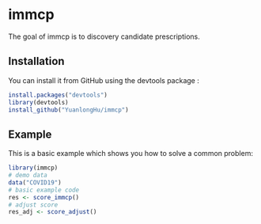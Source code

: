 
# immcp

<!-- badges: start -->
<!-- badges: end -->

The goal of immcp is to discovery candidate prescriptions.

## Installation

You can install it from GitHub using the devtools package :

``` r
install.packages("devtools")
library(devtools)
install_github("YuanlongHu/immcp")
```

## Example

This is a basic example which shows you how to solve a common problem:

``` r
library(immcp)
# demo data
data("COVID19")
# basic example code
res <- score_immcp()
# adjust score
res_adj <- score_adjust()
```

